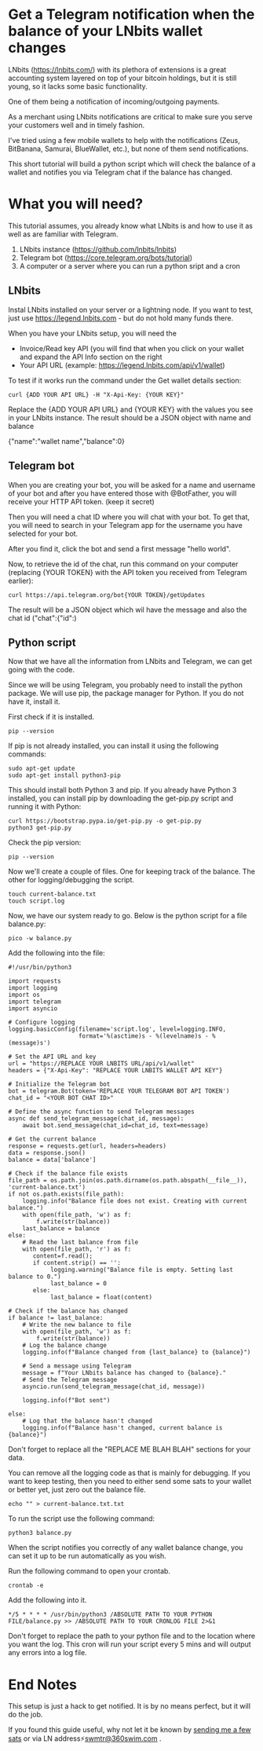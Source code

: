 # Get a Telegram notification when the balance of your LNbits wallet changes
LNbits (https://lnbits.com/) with its plethora of extensions is a great accounting system layered on top of your bitcoin holdings, but it is still young, so it lacks some basic functionality. 

One of them being a notification of incoming/outgoing payments. 

As a merchant using LNbits notifications are critical to make sure you serve your customers well and in timely fashion.

I've tried using a few mobile wallets to help with the notifications (Zeus, BitBanana, Samurai, BlueWallet, etc.), but none of them send notifications.

This short tutorial will build a python script which will check the balance of a wallet and notifies you via Telegram chat if the balance has changed.

# What you will need?

This tutorial assumes, you already know what LNbits is and how to use it as well as are familiar with Telegram.

1. LNbits instance (https://github.com/lnbits/lnbits)
2. Telegram bot (https://core.telegram.org/bots/tutorial)
3. A computer or a server where you can run a python sript and a cron

## LNbits

Instal LNbits installed on your server or a lightning node. If you want to test, just use https://legend.lnbits.com - but do not hold many funds there.

When you have your LNbits setup, you will need the 
- Invoice/Read key API (you will find that when you click on your wallet and expand the API Info section on the right
- Your API URL (example: https://legend.lnbits.com/api/v1/wallet)

To test if it works run the command under the Get wallet details section:

```
curl {ADD YOUR API URL} -H "X-Api-Key: {YOUR KEY}" 
```

Replace the {ADD YOUR API URL} and {YOUR KEY} with the values you see in your LNbits instance.
The result should be a JSON object with name and balance

{"name":"wallet name","balance":0}

## Telegram bot

When you are creating your bot, you will be asked for a name and username of your bot and after you have entered those with @BotFather, you will receive your HTTP API token. (keep it secret)

Then you will need a chat ID where you will chat with your bot. To get that, you will need to search in your Telegram app for the username you have selected for your bot. 

After you find it, click the bot and send a first message "hello world". 

Now, to retrieve the id of the chat, run this command on your computer (replacing {YOUR TOKEN} with the API token you received from Telegram earlier):

```
curl https://api.telegram.org/bot{YOUR TOKEN}/getUpdates
```

The result will be a JSON object which wil have the message and also the chat id ("chat":{"id":<SOME NUMBER>) 

## Python script

Now that we have all the information from LNbits and Telegram, we can get going with the code.

Since we will be using Telegram, you probably need to install the python package. We will use pip, the package manager for Python. If you do not have it, install it.

First check if it is installed.

```
pip --version
```

If pip is not already installed, you can install it using the following commands:

```
sudo apt-get update
sudo apt-get install python3-pip
```

This should install both Python 3 and pip. If you already have Python 3 installed, you can install pip by downloading the get-pip.py script and running it with Python:

```
curl https://bootstrap.pypa.io/get-pip.py -o get-pip.py
python3 get-pip.py
```
Check the pip version:

```
pip --version
```
Now we'll create a couple of files. One for keeping track of the balance. The other for logging/debugging the script.
```
touch current-balance.txt
touch script.log
```

Now, we have our system ready to go. Below is the python script for a file balance.py:

```
pico -w balance.py
```
Add the following into the file:
```
#!/usr/bin/python3

import requests
import logging 
import os
import telegram
import asyncio

# Configure logging
logging.basicConfig(filename='script.log', level=logging.INFO,
                    format='%(asctime)s - %(levelname)s - %(message)s')

# Set the API URL and key
url = "https://REPLACE YOUR LNBITS URL/api/v1/wallet"
headers = {"X-Api-Key": "REPLACE YOUR LNBITS WALLET API KEY"}

# Initialize the Telegram bot
bot = telegram.Bot(token='REPLACE YOUR TELEGRAM BOT API TOKEN')
chat_id = "<YOUR BOT CHAT ID>"

# Define the async function to send Telegram messages
async def send_telegram_message(chat_id, message):
    await bot.send_message(chat_id=chat_id, text=message)

# Get the current balance
response = requests.get(url, headers=headers)
data = response.json()
balance = data['balance']

# Check if the balance file exists
file_path = os.path.join(os.path.dirname(os.path.abspath(__file__)), 'current-balance.txt')
if not os.path.exists(file_path):
    logging.info("Balance file does not exist. Creating with current balance.")
    with open(file_path, 'w') as f:
        f.write(str(balance))
    last_balance = balance
else:
    # Read the last balance from file
    with open(file_path, 'r') as f:
       content=f.read();
       if content.strip() == '':
            logging.warning("Balance file is empty. Setting last balance to 0.")
            last_balance = 0
       else:
            last_balance = float(content)

# Check if the balance has changed
if balance != last_balance:
    # Write the new balance to file
    with open(file_path, 'w') as f:
        f.write(str(balance))
    # Log the balance change
    logging.info(f"Balance changed from {last_balance} to {balance}")

    # Send a message using Telegram
    message = f"Your LNbits balance has changed to {balance}."
    # Send the Telegram message
    asyncio.run(send_telegram_message(chat_id, message))

    logging.info(f"Bot sent")

else:
    # Log that the balance hasn't changed
    logging.info(f"Balance hasn't changed, current balance is {balance}")

```

Don't forget to replace all the "REPLACE ME BLAH BLAH" sections for your data.

You can remove all the logging code as that is mainly for debugging.
If you want to keep testing, then you need to either send some sats to your wallet or better yet, just zero out the balance file.

```
echo "" > current-balance.txt.txt
```

To run the script use the following command:

```
python3 balance.py
```

When the script notifies you correctly of any wallet balance change, you can set it up to be run automatically as you wish. 

Run the following command to open your crontab.


```
crontab -e
```

Add the following into it.

```
*/5 * * * * /usr/bin/python3 /ABSOLUTE PATH TO YOUR PYTHON FILE/balance.py >> /ABSOLUTE PATH TO YOUR CRONLOG FILE 2>&1
```

Don't forget to replace the path to your python file and to the location where you want the log. 
This cron will run your script every 5 mins and will output any errors into a log file.

# End Notes

This setup is just a hack to get notified. It is by no means perfect, but it will do the job.

If you found this guide useful, why not let it be known by [sending me a few sats](https://pay.360swim.com/tipjar/4) or via LN address⚡swmtr@360swim.com . 
